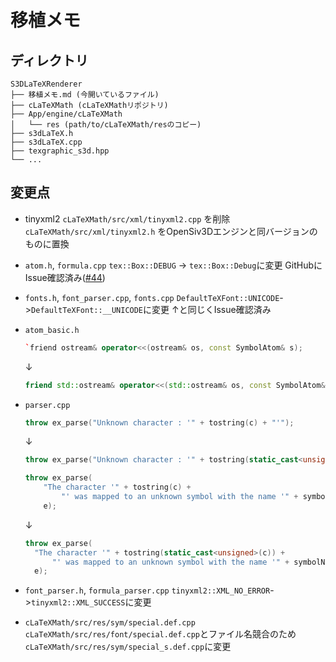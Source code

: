 # 移植メモ

## ディレクトリ
```
S3DLaTeXRenderer
├── 移植メモ.md (今開いているファイル)
├── cLaTeXMath (cLaTeXMathリポジトリ)
├── App/engine/cLaTeXMath
│   └── res (path/to/cLaTeXMath/resのコピー)
├── s3dLaTeX.h
├── s3dLaTeX.cpp
├── texgraphic_s3d.hpp
└── ...
```

## 変更点
- tinyxml2
  `cLaTeXMath/src/xml/tinyxml2.cpp` を削除
  `cLaTeXMath/src/xml/tinyxml2.h` をOpenSiv3Dエンジンと同バージョンのものに置換

- `atom.h`, `formula.cpp`
  `tex::Box::DEBUG` -> `tex::Box::Debug`に変更
  GitHubにIssue確認済み([#44](https://github.com/NanoMichael/cLaTeXMath/issues/44))

- `fonts.h`, `font_parser.cpp`,  `fonts.cpp`
  `DefaultTeXFont::UNICODE`->`DefaultTeXFont::__UNICODE`に変更
  ↑と同じくIssue確認済み

- `atom_basic.h`
  ```cpp
  `friend ostream& operator<<(ostream& os, const SymbolAtom& s);
  ```
  ↓
  ```cpp
  friend std::ostream& operator<<(std::ostream& os, const SymbolAtom& s);
  ```

- `parser.cpp`
  ```cpp
  throw ex_parse("Unknown character : '" + tostring(c) + "'");
  ```
  ↓
  ```cpp
  throw ex_parse("Unknown character : '" + tostring(static_cast<unsigned>(c)) + "'");
  ```
  ```cpp
  throw ex_parse(
      "The character '" + tostring(c) +
          "' was mapped to an unknown symbol with the name '" + symbolName + "'!",
      e);
  ```
  ↓
    ```cpp
  throw ex_parse(
      "The character '" + tostring(static_cast<unsigned>(c)) +
          "' was mapped to an unknown symbol with the name '" + symbolName + "'!",
      e);
    ```

- `font_parser.h`, `formula_parser.cpp`
  `tinyxml2::XML_NO_ERROR`->`tinyxml2::XML_SUCCESS`に変更
  
- `cLaTeXMath/src/res/sym/special.def.cpp`
  `cLaTeXMath/src/res/font/special.def.cpp`とファイル名競合のため`cLaTeXMath/src/res/sym/special_s.def.cpp`に変更